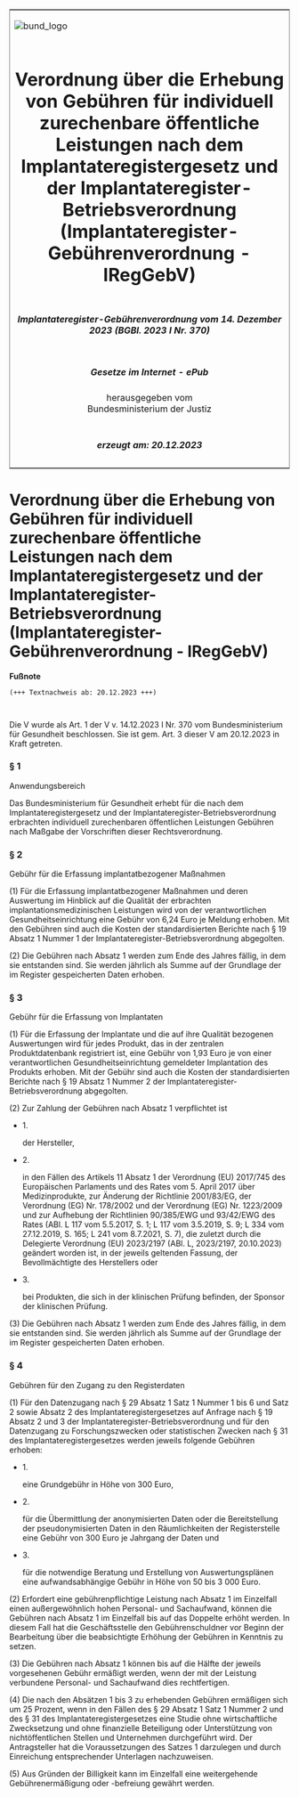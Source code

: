 <span id="DECKBLATT.html"></span>

<table border="0" frame="border" width="100%">

<tr valign="top">

<td align="left">

![bund\_logo](BfJ_2021_Web_de_de.gif)

</td>

<td align="right">

 

</td>

</tr>

<tr align="center" valign="middle">

<td colspan="2">

# Verordnung über die Erhebung von Gebühren für individuell zurechenbare öffentliche Leistungen nach dem Implantateregistergesetz und der Implantateregister-Betriebsverordnung (Implantateregister-Gebührenverordnung - IRegGebV)

</td>

</tr>

<tr align="center" valign="middle">

<td colspan="2">

##### Implantateregister-Gebührenverordnung vom 14. Dezember 2023 (BGBl. 2023 I Nr. 370)

</td>

</tr>

<tr align="center" valign="middle">

<td colspan="2">

  
  

##### Gesetze im Internet - ePub  
  
herausgegeben vom  
Bundesministerium der Justiz

</td>

</tr>

<tr align="center" valign="bottom">

<td colspan="2">

  
  

##### erzeugt am: 20.12.2023

</td>

</tr>

</table>

<span id="BJNR1720B0023.html"></span>

# Verordnung über die Erhebung von Gebühren für individuell zurechenbare öffentliche Leistungen nach dem Implantateregistergesetz und der Implantateregister-Betriebsverordnung (Implantateregister-Gebührenverordnung - IRegGebV)

<div>

  
**Fußnote**

<div class="jnhtml">

<div>

<div class="jurAbsatz">

  

``` 
(+++ Textnachweis ab: 20.12.2023 +++)

 
```

Die V wurde als Art. 1 der V v. 14.12.2023 I Nr. 370 vom
Bundesministerium für Gesundheit beschlossen. Sie ist gem. Art. 3 dieser
V am 20.12.2023 in Kraft getreten.

</div>

</div>

</div>

</div>

<span id="BJNR1720B0023BJNE000100000.html"></span>

### § 1  
Anwendungsbereich

<div>

<div class="jnhtml">

<div>

<div class="jurAbsatz">

Das Bundesministerium für Gesundheit erhebt für die nach dem
Implantateregistergesetz und der Implantateregister-Betriebsverordnung
erbrachten individuell zurechenbaren öffentlichen Leistungen Gebühren
nach Maßgabe der Vorschriften dieser Rechtsverordnung.

</div>

</div>

</div>

</div>

<span id="BJNR1720B0023BJNE000200000.html"></span>

### § 2  
Gebühr für die Erfassung implantatbezogener Maßnahmen

<div>

<div class="jnhtml">

<div>

<div class="jurAbsatz">

(1) Für die Erfassung implantatbezogener Maßnahmen und deren Auswertung
im Hinblick auf die Qualität der erbrachten implantationsmedizinischen
Leistungen wird von der verantwortlichen Gesundheitseinrichtung eine
Gebühr von 6,24 Euro je Meldung erhoben. Mit den Gebühren sind auch die
Kosten der standardisierten Berichte nach § 19 Absatz 1 Nummer 1 der
Implantateregister-Betriebsverordnung abgegolten.

</div>

<div class="jurAbsatz">

(2) Die Gebühren nach Absatz 1 werden zum Ende des Jahres fällig, in dem
sie entstanden sind. Sie werden jährlich als Summe auf der Grundlage der
im Register gespeicherten Daten erhoben.

</div>

</div>

</div>

</div>

<span id="BJNR1720B0023BJNE000300000.html"></span>

### § 3  
Gebühr für die Erfassung von Implantaten

<div>

<div class="jnhtml">

<div>

<div class="jurAbsatz">

(1) Für die Erfassung der Implantate und die auf ihre Qualität bezogenen
Auswertungen wird für jedes Produkt, das in der zentralen
Produktdatenbank registriert ist, eine Gebühr von 1,93 Euro je von einer
verantwortlichen Gesundheitseinrichtung gemeldeter Implantation des
Produkts erhoben. Mit der Gebühr sind auch die Kosten der
standardisierten Berichte nach § 19 Absatz 1 Nummer 2 der
Implantateregister-Betriebsverordnung abgegolten.

</div>

<div class="jurAbsatz">

(2) Zur Zahlung der Gebühren nach Absatz 1 verpflichtet ist

  - 1\.
    
    <div>
    
    der Hersteller,
    
    </div>

  - 2\.
    
    <div>
    
    in den Fällen des Artikels 11 Absatz 1 der Verordnung (EU) 2017/745
    des Europäischen Parlaments und des Rates vom 5. April 2017 über
    Medizinprodukte, zur Änderung der Richtlinie 2001/83/EG, der
    Verordnung (EG) Nr. 178/2002 und der Verordnung (EG) Nr. 1223/2009
    und zur Aufhebung der Richtlinien 90/385/EWG und 93/42/EWG des Rates
    (ABl. L 117 vom 5.5.2017, S. 1; L 117 vom 3.5.2019, S. 9; L 334 vom
    27.12.2019, S. 165; L 241 vom 8.7.2021, S. 7), die zuletzt durch die
    Delegierte Verordnung (EU) 2023/2197 (ABl. L, 2023/2197, 20.10.2023)
    geändert worden ist, in der jeweils geltenden Fassung, der
    Bevollmächtigte des Herstellers oder
    
    </div>

  - 3\.
    
    <div>
    
    bei Produkten, die sich in der klinischen Prüfung befinden, der
    Sponsor der klinischen Prüfung.
    
    </div>

</div>

<div class="jurAbsatz">

(3) Die Gebühren nach Absatz 1 werden zum Ende des Jahres fällig, in dem
sie entstanden sind. Sie werden jährlich als Summe auf der Grundlage der
im Register gespeicherten Daten erhoben.

</div>

</div>

</div>

</div>

<span id="BJNR1720B0023BJNE000400000.html"></span>

### § 4  
Gebühren für den Zugang zu den Registerdaten

<div>

<div class="jnhtml">

<div>

<div class="jurAbsatz">

(1) Für den Datenzugang nach § 29 Absatz 1 Satz 1 Nummer 1 bis 6 und
Satz 2 sowie Absatz 2 des Implantateregistergesetzes auf Anfrage nach §
19 Absatz 2 und 3 der Implantateregister-Betriebsverordnung und für den
Datenzugang zu Forschungszwecken oder statistischen Zwecken nach § 31
des Implantateregistergesetzes werden jeweils folgende Gebühren erhoben:

  - 1\.
    
    <div>
    
    eine Grundgebühr in Höhe von 300 Euro,
    
    </div>

  - 2\.
    
    <div>
    
    für die Übermittlung der anonymisierten Daten oder die
    Bereitstellung der pseudonymisierten Daten in den Räumlichkeiten der
    Registerstelle eine Gebühr von 300 Euro je Jahrgang der Daten und
    
    </div>

  - 3\.
    
    <div>
    
    für die notwendige Beratung und Erstellung von Auswertungsplänen
    eine aufwandsabhängige Gebühr in Höhe von 50 bis 3 000 Euro.
    
    </div>

</div>

<div class="jurAbsatz">

(2) Erfordert eine gebührenpflichtige Leistung nach Absatz 1 im
Einzelfall einen außergewöhnlich hohen Personal- und Sachaufwand, können
die Gebühren nach Absatz 1 im Einzelfall bis auf das Doppelte erhöht
werden. In diesem Fall hat die Geschäftsstelle den Gebührenschuldner vor
Beginn der Bearbeitung über die beabsichtigte Erhöhung der Gebühren in
Kenntnis zu setzen.

</div>

<div class="jurAbsatz">

(3) Die Gebühren nach Absatz 1 können bis auf die Hälfte der jeweils
vorgesehenen Gebühr ermäßigt werden, wenn der mit der Leistung
verbundene Personal- und Sachaufwand dies rechtfertigen.

</div>

<div class="jurAbsatz">

(4) Die nach den Absätzen 1 bis 3 zu erhebenden Gebühren ermäßigen sich
um 25 Prozent, wenn in den Fällen des § 29 Absatz 1 Satz 1 Nummer 2 und
des § 31 des Implantateregistergesetzes eine Studie ohne wirtschaftliche
Zwecksetzung und ohne finanzielle Beteiligung oder Unterstützung von
nichtöffentlichen Stellen und Unternehmen durchgeführt wird. Der
Antragsteller hat die Voraussetzungen des Satzes 1 darzulegen und durch
Einreichung entsprechender Unterlagen nachzuweisen.

</div>

<div class="jurAbsatz">

(5) Aus Gründen der Billigkeit kann im Einzelfall eine weitergehende
Gebührenermäßigung oder -befreiung gewährt werden.

</div>

</div>

</div>

</div>
